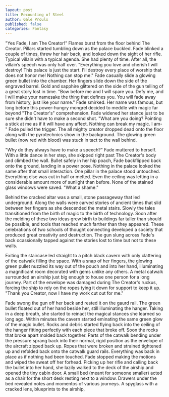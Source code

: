 ```yaml
---
layout: post
title: Recounting of Steel
author: Gale Proulx
published: false
categories: Fantasy
---
```


"Yes Fade, I am The Creator!" Flames burst from the floor behind The Creator. Pillars started tumbling down as the palace buckled. Fade blinked a couple of times, threw her hair back, and looked down the sight of her rifle. Typical villain with a typical agenda. She had plenty of time. After all, the villain’s speech was only half over. "Everything you love and cherish I will destroy! This palace is just the start. I'll destroy every place of worship that does not honor me! Nothing can stop me." Fade casually slide a glowing green bullet into the chamber. Her fingers slide down the side of the engraved barrel. Gold and sapphire glittered on the side of the gun telling of a great story lost in time. "Bow before me and I will spare you. Defy me, and I will make your namesake the thing that defines you. You will fade away from history, just like your name." Fade smirked. Her name was famous, but long before this power-hungry mongrel decided to meddle with magic far beyond "The Creator's" comprehension. Fade widened her stance just to be sure she didn't have to make a second shot. "What are you doing? Pointing a stick at me as if it will have any affect. Nothing can break my magic. I am-" Fade pulled the trigger. The all mighty creator dropped dead onto the floor along with the pyrotechnics show in the background. The glowing green bullet (now red with blood) was stuck in tact to the wall behind.

"Why do they always have to make a speech?" Fade muttered to herself. With a little dance in her step, she skipped right past The Creator's body and climbed the wall. Bullet safely in her hip poach, Fade backflipped back onto the ground, landing in a power pose. Nothing in the palace looked the same after that small interaction. One pillar in the palace stood untouched. Everything else was cut in half or melted. Even the ceiling was letting in a considerable amount more of sunlight than before. None of the stained glass windows were saved. "What a shame." 

Behind the cracked altar was a small, stone passageway that led underground. Along the walls were carved stories of ancient times that slid between her fingers as she descended the metal stairs. Slowly the tales transitioned from the birth of magic to the birth of technology. Soon after the melding of these two ideas grew birth to buildings far taller than should be possible, and tools that reached much farther than they appeared. These celebrations of two schools of thought connecting developed a society that produced great creativity and destruction. The gun slung across Fade's back ocassionally tapped against the stories lost to time but not to these walls.

Exiting the staircase led straight to a pitch black cavern with only clattering of the catwalk filling the space. With a snap of her fingers, the glowing green pullet nuzzled its way out of the pouch and into her hand, illuminating a magnificant room decorated with gems unlike any others. A metal catwalk surrounded an airship just big enough to house one person for a long journey. Part of the envelope was damaged during The Creator's ruckus, forcing the ship to rely on the ropes tying it down for support to keep it up. "Thank you Creator, now I have my work cut out for me."

Fade swong the gun off her back and rested it on the gaurd rail. The green bullet floated out of her hand beside her, still illuminating the hanger. Taking in a deep breath, she started to reinact the magical stances she learned so long ago. Within minutes the cavern started eminating the same green glow of the magic bullet. Rocks and debris started flying back into the ceiling of the hanger fitting perfectly with each piece that broke off. Soon the rocks that broke apart molded back together. Parts of the catwalk bending under the pressure sprang back into their normal, rigid position as the envelope of the aircraft zipped back up. Ropes that were broken and strained tightened up and refolded back onto the catwalk guard rails. Everything was back in place as if nothing had been touched. Fade stopped making the motions and wiped the sweat off her forhead. Picking up her rifle and calling back the bullet into her hand, she lazily walked to the deck of the airship and opened the tiny cabin door. A small bed (meant for someone smaller) acted as a chair for the short desk resting next to a window. Drawers under the bed revealed notes and momentos of various journeys. A spyglass with a cracked lens, blueprints to the airship, 
